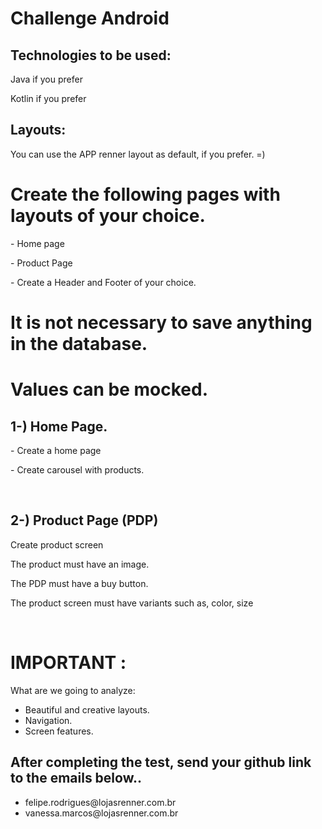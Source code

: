 <!DOCTYPE html>
<html lang="en" xmlns="http://www.w3.org/1999/html"><head><meta http-equiv="Content-Type" content="text/html; charset=UTF-8">
</head>
<body>
<h1><p>Challenge Android </p></h1>

<h2>Technologies to be used:</h2>

<p>Java if you prefer</p>
<p>Kotlin if you prefer</p>
<p></p>

<h2>Layouts:</h2>
<p>You can use the APP renner layout as default, if you prefer. =)</p>
<p></p>
<h1>Create the following pages with layouts of your choice.</h1>


<p>- Home page</p>
<p>- Product Page</p>
<p>- Create a Header and Footer of your choice.</p>

<h1> It is not necessary to save anything in the database. </h1>
<h1> Values can be mocked.</h1>

<h2>1-) Home Page. </h2>

<p>- Create a home page</p>
<p>- Create carousel with products.</p>

<br>

<h2>2-) Product Page (PDP) </h2>

<p>Create product screen</p>
<p>The product must have an image.</p>
<p>The PDP must have a buy button.</p>
<p>The product screen must have variants such as, color, size</p>

<br>

<h1>IMPORTANT :</h1>

What are we going to analyze:

* Beautiful and creative layouts.
* Navigation.
* Screen features.
  

<h2> After completing the test, send your github link to the emails below.. </h2>
<ul>
<li> felipe.rodrigues@lojasrenner.com.br </li>
<li> vanessa.marcos@lojasrenner.com.br </li>

</ul>

</body></html>
